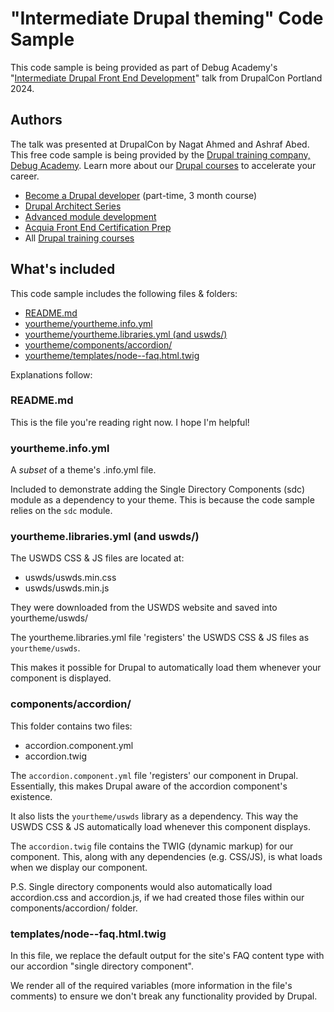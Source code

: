 # "Intermediate Drupal theming" Code Sample
This code sample is being provided as part of Debug Academy's "<a href="https://drupal.tv/index.php/external-video/2024-05-07/intermediate-drupal-front-end-development-render-arrays-debugging-caching" target="_blank">Intermediate Drupal Front End Development</a>" talk from DrupalCon Portland 2024.

## Authors
The talk was presented at DrupalCon by Nagat Ahmed and Ashraf Abed. This free code sample is being provided by the <a href="https://DebugAcademy.com" target="_blank">Drupal training company, Debug Academy</a>. Learn more about our <a href="https://debugacademy.com/courses" target="_blank">Drupal courses</a> to accelerate your career.

- <a href="https://debugacademy.com/course/drupal-web-development" target="_blank">Become a Drupal developer</a> (part-time, 3 month course)
- <a href="https://debugacademy.com/course/become-drupal-architect-series-5-classes" target="_blank">Drupal Architect Series</a>
- <a href="https://debugacademy.com/course/advanced-drupal-module-development-woop-php" target="_blank">Advanced module development</a>
- <a href="https://debugacademy.com/course/drupal-10-acquia-front-end-specialist-certification-training-course" target="_blank">Acquia Front End Certification Prep</a>
- All <a href="https://debugacademy.com/courses" target="_blank">Drupal training courses</a>

## What's included
This code sample includes the following files & folders:
- [README.md](#readmemd)
- [yourtheme/yourtheme.info.yml](#yourthemeinfoyml)
- [yourtheme/yourtheme.libraries.yml (and uswds/)](#yourthemelibrariesyml-and-uswds)
- [yourtheme/components/accordion/](#componentsaccordion)
- [yourtheme/templates/node--faq.html.twig](#templatesnode--faqhtmltwig)

Explanations follow:
### README.md
This is the file you're reading right now. I hope I'm helpful!

### yourtheme.info.yml
A _subset_ of a theme's .info.yml file.

Included to demonstrate adding the Single Directory Components (sdc) module as a dependency to your theme. This is because the code sample relies on the `sdc` module.

### yourtheme.libraries.yml (and uswds/)
The USWDS CSS & JS files are located at:
- uswds/uswds.min.css
- uswds/uswds.min.js

They were downloaded from the USWDS website and saved into yourtheme/uswds/

The yourtheme.libraries.yml file 'registers' the USWDS CSS & JS files as `yourtheme/uswds`.

This makes it possible for Drupal to automatically load them whenever your component is displayed.

### components/accordion/
This folder contains two files:
- accordion.component.yml
- accordion.twig

The `accordion.component.yml` file 'registers' our component in Drupal. Essentially, this makes Drupal aware of the accordion component's existence.

It also lists the `yourtheme/uswds` library as a dependency. This way the USWDS CSS & JS automatically load whenever this component displays.

The `accordion.twig` file contains the TWIG (dynamic markup) for our component. This, along with any dependencies (e.g. CSS/JS), is what loads when we display our component.

P.S. Single directory components would also automatically load accordion.css and accordion.js, if we had created those files within our components/accordion/ folder.

### templates/node--faq.html.twig
In this file, we replace the default output for the site's FAQ content type with our accordion "single directory component".

We render all of the required variables (more information in the file's comments) to ensure we don't break any functionality provided by Drupal.
